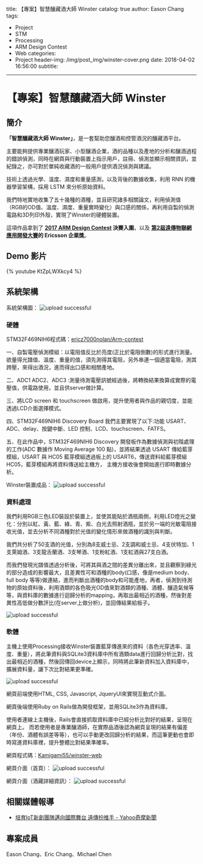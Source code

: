 title: 【專案】智慧釀藏酒大師 Winster
catalog: true
author: Eason Chang
tags:
  - Project
  - STM
  - Processing
  - ARM Design Contest
  - Web
categories:
  - Project
header-img: /img/post_img/winster-cover.png
date: 2018-04-02 16:56:00
subtitle:
---
# 【專案】智慧釀藏酒大師 Winster

## 簡介

**「智慧釀藏酒大師 Winster」**，是一套幫助您釀酒和控管酒況的釀藏酒平台。

主要能夠提供專業釀酒玩家、小型釀酒企業，酒的品種以及產地的分析和釀酒過程的錯誤偵測，同時在網頁與行動裝置上指示用戶，註冊、偵測並顯示相關資訊，並紀錄之，亦可對於單純收藏酒的一般用戶提供酒況偵測與建議。

技術上透過光學、溫度、濕度和重量感測，以及背後的數據收集，利用 RNN 的機器學習架構，採用 LSTM 來分析原始資料。

我們特地實地收集了五十幾種的酒種，並且研究諸多相關論文，利用偵測值（RGB的OD值、溫度、濕度、重量實時變化）與口感的關係，再利用自製的偵測電路和3D列印外殼，實現了Winster的硬體裝置。

這項作品拿到了 **[2017 ARM Design Contest](http://www.armdesigncontest.com/customers/login/) 決賽入圍**，以及 **[第2屆遠傳物聯網應用開發大賽](http://promotion.fetnet.net/ebu/2017IoTHackathon/index.html)的 Ericsson 企業獎**。

## Demo 影片

{% youtube KtZpLWXkcy4 %}

## 系統架構

系統架構圖：
![upload successful](/img/post_img/pasted-8.png)

### 硬體

STM32F469NIH6程式碼：[ericz7000nolan/Arm-contest](https://github.com/ericz7000nolan/Arm-contest)

一、自製電壓偵測模組：以電阻值反比於亮度(正比於電阻倒數)的形式進行測量。欲量得光譜值、溫度、重量的值，須先測得其電阻，另外串連一個適當電阻，測其跨壓，來得出酒況，進而得出口感和相關產地。

二、ADC1 ADC2、ADC3 :測量待測電壓訊號經過後，將轉換結果換算成實際的電壓值，供電路使用，並且供server做計算。

三、將LCD screen 和 touchscreen 做啟用，提升使用者與作品的親切度，並能透過LCD介面選擇模式。

四、STM32F469NIH6 Discovery Board 我們主要實現了以下:功能 USART、ADC、delay、按鍵中斷、LED 控制、LCD、touchscreen、FATFS。

五、在此作品中，STM32F469NIH6 Discovery 開發板作為數據偵測與初階處理的工作(ADC 數據作 Moving Average 100 點)，並將結果透過 USART 傳給藍芽模組，USART 與 HC05 藍芽模組透過板上的 USART6，傳送資料給藍芽模組 HC05，藍芽模組再將資料傳送給主機方， 主機方接收後會開始進行即時數據分析。

Winster裝置成品：
![upload successful](/img/post_img/pasted-11.png)


### 資料處理

我們利用RGB三色LED裝設於裝置上，並使其能貼於酒瓶兩側，利用LED燈光之變化：分別以紅、黃、藍、綠、青、紫、白光去照射酒瓶，並於另一端的光敏電阻接收光值，並去分析不同酒種對於光值的變化情形來做酒種的識別與判斷。

我們共分析了50支酒的光值，分別為8支威士忌、2支調和威士忌、4支伏特加、1支萊姆酒、3支龍舌蘭酒、3支琴酒、1支粉紅酒、1支紅酒與27支白酒。

而我們發現光譜值透過分析後，可將其與酒之間的差異分離出來，並且觀察到綠光的部分造成的影響最大，且差異性可和酒種的body(口感，像是medium body、full body 等等)做連結，進而判斷出酒種的body和可能產地，再者，偵測到待測物的原始資料後，利用酒類的各色吸光OD值來對酒類的酒種、酒體、釀造氣候等等，與資料庫的數據進行迴歸分析的mapping，再取出最相近的酒種，然後對差異性高低做分數評比(在server上做分析)，並回傳結果給板子。

![upload successful](/img/post_img/pasted-12.png)

### 軟體

主機上使用Processing接收Winster裝置藍芽傳進來的資料（各色光穿透率、溫度、重量），將此筆資料與SQLite3資料庫中所有酒類data進行回歸分析比對，找出最相近的酒種，然後回傳回device上顯示，同時將此筆新資料加入資料庫中，擴展資料量，讓下次比對結果更準確。

![upload successful](/img/post_img/pasted-13.png)

網頁前端使用HTML, CSS, Javascript, JqueryUI來實現互動式介面。

網頁後端使用Ruby on Rails做為開發框架，並用SQLite3作為資料庫。

使用者連線上主機後，Rails會直接抓取資料庫中已經分析比對好的結果，呈現在網頁上。
而若使用者是專業釀酒師，在實際品酒後認為網頁呈現的結果有偏差（年份、酒體有誤差等等），也可以手動更改回歸分析的結果，而這筆更動也會即時寫進資料庫裡，提升整體比對結果準確率。

網頁程式碼：[Kamigami55/winster-web](https://github.com/Kamigami55/winster-web)

網頁介面（首頁）：
![upload successful](/img/post_img/pasted-9.png)

網頁介面（酒藏詳細資訊）：
![upload successful](/img/post_img/pasted-10.png)


## 相關媒體報導

- [培育IoT新創團隊邁向國際舞台 遠傳扮推手 - Yahoo奇摩新聞](https://tw.news.yahoo.com/%E5%9F%B9%E8%82%B2iot%E6%96%B0%E5%89%B5%E5%9C%98%E9%9A%8A%E9%82%81%E5%90%91%E5%9C%8B%E9%9A%9B%E8%88%9E%E5%8F%B0-%E9%81%A0%E5%82%B3%E6%89%AE%E6%8E%A8%E6%89%8B-084206839.html)

## 專案成員

Eason Chang、Eric Chang、Michael Chen